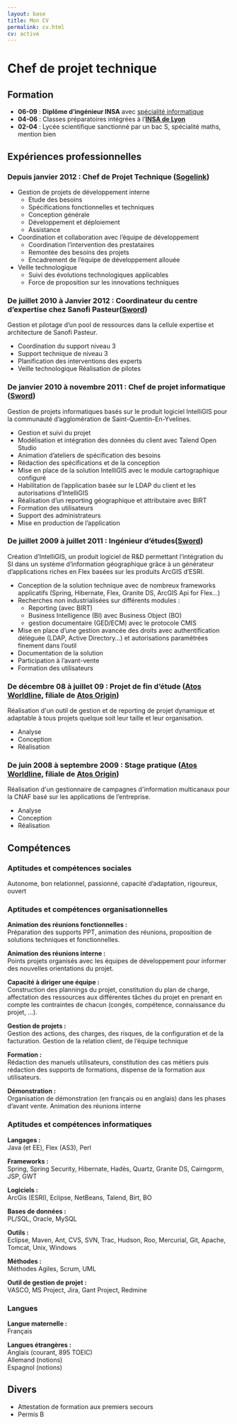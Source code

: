 ```yaml
---
layout: base
title: Mon CV
permalink: cv.html
cv: active
---
```


Chef de projet technique
========================

Formation
---------
 - **06-09** : **Diplôme d’ingénieur INSA** avec [spécialité informatique](http://if.insa-lyon.fr)
 - **04-06** : Classes préparatoires intégrées à l’**[INSA de Lyon](http://www.insa-lyon.fr/)**
 - **02-04** : Lycée scientifique sanctionné par un bac S, spécialité maths, mention bien


Expériences professionnelles
----------------------------

### Depuis janvier 2012 : Chef de Projet Technique ([Sogelink](http://sogelink.fr/))

- Gestion de projets de développement interne
    - Etude des besoins
    - Spécifications fonctionnelles et techniques
    - Conception générale
    - Développement et déploiement
    - Assistance
- Coordination et collaboration avec l’équipe de développement
    * Coordination l’intervention des prestataires
    * Remontée des besoins des projets
    * Encadrement de l’équipe de développement allouée
- Veille technologique
    - Suivi des évolutions technologiques applicables
    - Force de proposition sur les innovations techniques

### De juillet 2010 à Janvier 2012 : Coordinateur du centre d’expertise chez Sanofi Pasteur([Sword](http://www.sword-group.com/))
 
Gestion et pilotage d’un pool de ressources dans la cellule expertise et architecture de Sanofi Pasteur.

- Coordination du support niveau 3
- Support technique de niveau 3 
- Planification des interventions des experts 
- Veille technologique Réalisation de pilotes

### De janvier 2010 à novembre 2011 : Chef de projet informatique ([Sword](http://www.sword-group.com))
 
Gestion de projets informatiques basés sur le produit logiciel IntelliGIS pour la communauté d’agglomération de Saint-Quentin-En-Yvelines.

- Gestion et suivi du projet
- Modélisation et intégration des données du client avec Talend Open Studio
- Animation d’ateliers de spécification des besoins
- Rédaction des spécifications et de la conception
- Mise en place de la solution IntelliGIS avec le module cartographique configuré
- Habilitation de l’application basée sur le LDAP du client et les autorisations d’IntelliGIS
- Réalisation d’un reporting géographique et attributaire avec BIRT
- Formation des utilisateurs
- Support des administrateurs
- Mise en production de l’application

### De juillet 2009 à juillet 2011 : Ingénieur d’études([Sword](http://www.sword-group.com))
 
Création d’IntelliGIS, un produit logiciel de R&D permettant
l’intégration du SI dans un système d’information géographique gr&acirc;ce &agrave;
un générateur d’applications riches en Flex basées sur les produits
ArcGIS d’ESRI.

-  Conception de la solution technique avec de nombreux frameworks
    applicatifs (Spring, Hibernate, Flex, Granite DS, ArcGIS Api for
    Flex…)
-  Recherches non industrialisées sur différents modules :
    - Reporting (avec BIRT)
    - Business Intelligence (BI) avec Business Object (BO)
    - gestion documentaire (GED/ECM) avec le protocole CMIS
-  Mise en place d’une gestion avancée des droits avec authentification
    déléguée (LDAP, Active Directory…) et autorisations paramétrées
    finement dans l’outil
-  Documentation de la solution
-  Participation à l’avant-vente
-  Formation des utilisateurs


### De décembre 08 à juillet 09 : Projet de fin d’étude ([Atos Worldline](www.atosworldline.com), filiale de [Atos Origin](http://www.atosorigin.com))
Réalisation d'un outil de gestion et de reporting de projet dynamique et adaptable à tous projets quelque soit leur taille et leur organisation.

- Analyse
- Conception
- Réalisation

### De juin 2008 à septembre 2009 : Stage pratique ([Atos Worldline](www.atosworldline.com), filiale de [Atos Origin](http://www.atosorigin.com))  
Réalisation d'un gestionnaire de campagnes d'information multicanaux pour la CNAF basé sur les applications de l’entreprise.

- Analyse
- Conception
- Réalisation

Compétences
-----------

### Aptitudes et compétences sociales
Autonome, bon relationnel, passionné, capacité d’adaptation, rigoureux, ouvert

### Aptitudes et compétences organisationnelles

**Animation des réunions fonctionnelles :**  
Préparation des supports PPT, animation des réunions, proposition de solutions techniques et fonctionnelles.

**Animation des réunions interne :**  
Points projets organisés avec les équipes de développement pour informer des nouvelles orientations du projet.

**Capacité à diriger une équipe :**  
Construction des plannings du projet, constitution du plan de charge, affectation des ressources aux différentes tâches du projet en prenant en
compte les contraintes de chacun (congés, compétence, connaissance du projet, …).

**Gestion de projets :**  
Gestion des actions, des charges, des risques, de la configuration et de la facturation.
Gestion de la relation client, de l’équipe technique
  
**Formation :**  
Rédaction des manuels utilisateurs, constitution des cas métiers puis rédaction des supports de formations, dispense de la formation aux utilisateurs.
  
**Démonstration :**  
Organisation de démonstration (en français ou en anglais) dans les phases d’avant vente.
Animation des réunions interne

### Aptitudes et compétences informatiques
**Langages :**  
Java (et EE), Flex (AS3), Perl
  
**Frameworks :**  
Spring, Spring Security, Hibernate, Hadès, Quartz, Granite DS, Cairngorm, JSP, GWT
  
**Logiciels :**  
ArcGis (ESRI), Eclipse, NetBeans, Talend, Birt, BO
  
**Bases de données :**  
PL/SQL, Oracle, MySQL
  
**Outils :**  
Eclipse, Maven, Ant, CVS, SVN, Trac, Hudson, Roo, Mercurial, Git, Apache, Tomcat, Unix, Windows

**Méthodes :**  
Méthodes Agiles, Scrum, UML
  
**Outil de gestion de projet :**  
VASCO, MS Project, Jira, Gant Project, Redmine

### Langues

**Langue maternelle :**  
Français

**Langues étrangères :**  
Anglais (courant, 895 TOEIC)  
Allemand (notions)  
Espagnol (notions)  

Divers
------
* Attestation de formation aux premiers secours
* Permis B